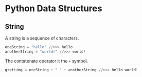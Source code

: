 # Python Data Structures

## String

A string is a sequence of characters.
```python
oneString = "hello" //>>> hello
anotherString = "world!" //>>> world!
```

The contatenate operator it the `+` symbol.
```py
gretting = oneString + " " + anotherString //>>> hello world!
```
